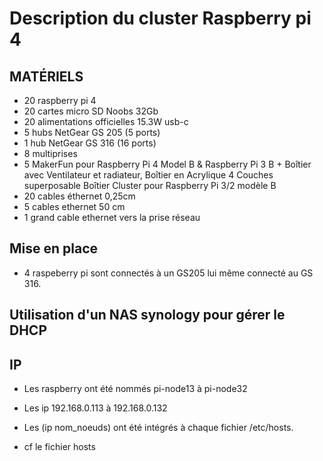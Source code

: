 # Description du cluster Raspberry pi 4

## MATÉRIELS

- 20 raspberry pi 4 
- 20 cartes micro SD Noobs 32Gb
- 20 alimentations officielles 15.3W usb-c
- 5 hubs NetGear GS 205 (5 ports)
- 1 hub NetGear GS 316 (16 ports)
- 8 multiprises
- 5 MakerFun pour Raspberry Pi 4 Model B & Raspberry Pi 3 B + Boîtier avec Ventilateur et radiateur, Boîtier en Acrylique 4 Couches superposable Boîtier Cluster pour Raspberry Pi 3/2 modèle B
- 20 cables éthernet 0,25cm
- 5 cables ethernet 50 cm
- 1 grand cable ethernet vers la prise réseau

## Mise en place

- 4 raspeberry pi sont connectés à un GS205 lui même connecté au GS 316.

## Utilisation d'un NAS synology pour gérer le DHCP

## IP
- Les raspberry ont été nommés pi-node13 à pi-node32
- Les ip 192.168.0.113 à 192.168.0.132

- Les (ip nom_noeuds) ont été intégrés à chaque fichier /etc/hosts.
- cf le fichier hosts
